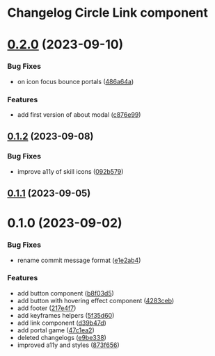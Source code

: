 # Changelog Circle Link component

# [0.2.0](https://github.com/sauldeleon/portfolio-blog/compare/circle-link-0.1.2...circle-link-0.2.0) (2023-09-10)

### Bug Fixes

- on icon focus bounce portals ([486a64a](https://github.com/sauldeleon/portfolio-blog/commit/486a64a0a6085ba6e987dee4cc20702c208cdf1b))

### Features

- add first version of about modal ([c876e99](https://github.com/sauldeleon/portfolio-blog/commit/c876e99058a6167230f85c006d17624fe7a7c456))

## [0.1.2](https://github.com/sauldeleon/portfolio-blog/compare/circle-link-0.1.1...circle-link-0.1.2) (2023-09-08)

### Bug Fixes

- improve a11y of skill icons ([092b579](https://github.com/sauldeleon/portfolio-blog/commit/092b579c9b2adb616662a7018d1023fe01668662))

## [0.1.1](https://github.com/sauldeleon/portfolio-blog/compare/circle-link-0.1.0...circle-link-0.1.1) (2023-09-05)

# 0.1.0 (2023-09-02)

### Bug Fixes

- rename commit message format ([e1e2ab4](https://github.com/sauldeleon/portfolio-blog/commit/e1e2ab404bbd2c32f3508d1ed8197b3fbff93cb9))

### Features

- add button component ([b8f03d5](https://github.com/sauldeleon/portfolio-blog/commit/b8f03d549e75ca2055a076c7b06416b91bbf00f4))
- add button with hovering effect component ([4283ceb](https://github.com/sauldeleon/portfolio-blog/commit/4283ceb3329722ce4f6c856da48a9e4a4f65c36b))
- add footer ([217e4f7](https://github.com/sauldeleon/portfolio-blog/commit/217e4f726a6d491cf3d0c8d088c99646960b98f3))
- add keyframes helpers ([5f35d60](https://github.com/sauldeleon/portfolio-blog/commit/5f35d60841de4e459298d705ea25b16c63dba4a6))
- add link component ([d39b47d](https://github.com/sauldeleon/portfolio-blog/commit/d39b47dba6c1cc14982aa66d8e0375b7357ff1cc))
- add portal game ([47c1ea2](https://github.com/sauldeleon/portfolio-blog/commit/47c1ea27030f88479a1f7eab1bc15842c960725c))
- deleted changelogs ([e9be338](https://github.com/sauldeleon/portfolio-blog/commit/e9be33836ee47b6505ad94d21f4be21855a7fa0d))
- improved a11y and styles ([873f656](https://github.com/sauldeleon/portfolio-blog/commit/873f656587f50df8e29ad526fdc68fea0b2c9784))
